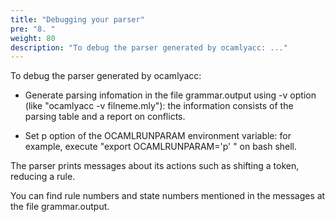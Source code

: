 ```yaml
---
title: "Debugging your parser"
pre: "8. "
weight: 80
description: "To debug the parser generated by ocamlyacc: ..."
---
```


To debug the parser generated by ocamlyacc:

- Generate parsing infomation in the file grammar.output using -v option (like "ocamlyacc -v filneme.mly"): the information consists of the parsing table and a report on conflicts.

- Set p option of the OCAMLRUNPARAM environment variable: for example, execute "export OCAMLRUNPARAM='p' " on bash shell.

The parser prints messages about its actions such as shifting a token, reducing a rule.

You can find rule numbers and state numbers mentioned in the messages at the file grammar.output.
